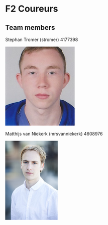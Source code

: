 # F2 Coureurs

## Team members

Stephan Tromer (stromer) 4177398

![Image of Stephan](team-photos/stephan.jpg)

Matthijs van Niekerk (mrsvanniekerk) 4608976

![Image of Matthijs](team-photos/matthijs.jpg)